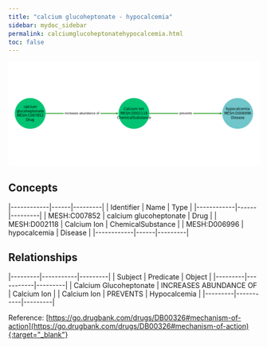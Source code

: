 ```yaml
---
title: "calcium glucoheptonate - hypocalcemia"
sidebar: mydoc_sidebar
permalink: calciumglucoheptonatehypocalcemia.html
toc: false 
---
```


![Path Visualization](/images/calciumglucoheptonatehypocalcemia.png)

## Concepts

|------------|------|---------|
| Identifier | Name | Type    |
|------------|------|---------|
| MESH:C007852 | calcium glucoheptonate | Drug |
| MESH:D002118 | Calcium Ion | ChemicalSubstance |
| MESH:D006996 | hypocalcemia | Disease |
|------------|------|---------|

## Relationships

|---------|-----------|---------|
| Subject | Predicate | Object  |
|---------|-----------|---------|
| Calcium Glucoheptonate | INCREASES ABUNDANCE OF | Calcium Ion |
| Calcium Ion | PREVENTS | Hypocalcemia |
|---------|-----------|---------|

Reference: [https://go.drugbank.com/drugs/DB00326#mechanism-of-action](https://go.drugbank.com/drugs/DB00326#mechanism-of-action){:target="_blank"}